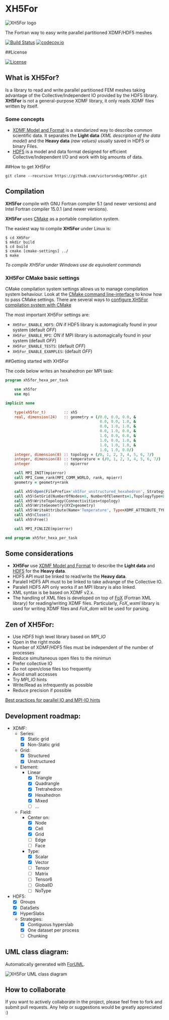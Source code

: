 # XH5For 

![XH5For logo](https://raw.github.com/victorsndvg/XH5For/tree/master/media/XH5For_logo.png?raw=true "XH5For logo") 

The Fortran way to easy write parallel partitioned XDMF/HDF5 meshes

[![Build Status](https://travis-ci.org/victorsndvg/XH5For.svg?branch=master)](https://travis-ci.org/victorsndvg/XH5For)
[![codecov.io](https://codecov.io/github/victorsndvg/XH5For/coverage.svg?branch=master)](https://codecov.io/github/victorsndvg/XH5For?branch=master)

##License

[![License](https://img.shields.io/badge/license-GNU%20LESSER%20GENERAL%20PUBLIC%20LICENSE%20v3%2C%20LGPLv3-red.svg)](http://www.gnu.org/licenses/lgpl-3.0.txt)                 

## What is XH5For?
Is a library to read and write parallel partitioned FEM meshes taking advantage of the Collective/Independent IO provided by the HDF5 library. 
**XH5For** is not a general-purpose XDMF library, it only reads XDMF files written by itself.

### Some concepts
* [XDMF Model and Format](http://www.xdmf.org/index.php/XDMF_Model_and_Format) is a standarized way to describe common scientific data. It separates the **Light data** *(XML description of the data model)* and the **Heavy data** *(raw values)* usually saved in HDF5 or binary Files.
* [HDF5](https://www.hdfgroup.org/HDF5) is a model and data format designed for efficient Collective/Independent I/O and work with big amounts of data.

##How to get XH5For

```git clone --recursive https://github.com/victorsndvg/XH5For.git ```

## Compilation

**XH5For** compile with GNU Fortran compiler 5.1 (and newer versions) and Intel Fortran compiler 15.0.1 (and newer versions).

**XH5For** uses [CMake](https://cmake.org/) as a portable compilation system. 

The easiest way to compile **XH5For** under Linux is:

```
$ cd XH5For
$ mkdir build
$ cd build
$ cmake [cmake-settings] ../
$ make
```

*To compile XH5For under Windows use de equivalent commands*

### XH5For CMake basic settings

CMake compilation system settings allows us to manage compilation system behaviour. 
Look at the [CMake command line-interface](https://cmake.org/cmake/help/v3.2/manual/cmake.1.html) to know how to pass CMake settings.
There are several ways to [configure XH5For compilation system with CMake](https://cmake.org/runningcmake/)

The most important XH5For settings are:

  * ```XH5For_ENABLE_HDF5```: *ON* if HDF5 library is automagically found in your system (default *OFF*)
  * ```XH5For_ENABLE_MPI```: *ON* if MPI library is automagically found in your system (default *OFF*)
  * ```XH5For_ENABLE_TESTS```: (default *OFF*)
  * ```XH5For_ENABLE_EXAMPLES```: (default *OFF*)

##Getting started with XH5For

The code below writes an hexahedron per MPI task:

```fortran
program xh5for_hexa_per_task

    use xh5for
    use mpi

implicit none

    type(xh5for_t)        :: xh5
    real, dimension(24)   :: geometry = (/0.0, 0.0, 0.0, &
                                          0.0, 0.0, 1.0, &
                                          0.0, 1.0, 1.0, &
                                          0.0, 1.0, 0.0, &
                                          1.0, 0.0, 0.0, &
                                          1.0, 0.0, 1.0, &
                                          1.0, 1.0, 1.0, &
                                          1.0, 1.0, 0.0/)
    integer, dimension(8) :: topology = (/0, 1, 2, 3, 4, 5, 6, 7/)
    integer, dimension(8) :: temperature = (/0, 1, 2, 3, 4, 5, 6, 7/)
    integer               :: mpierror

    call MPI_INIT(mpierror)
    call MPI_Comm_rank(MPI_COMM_WORLD, rank, mpierr)
    geometry = geometry+rank

    call xh5%Open(FilePrefix='xh5for_unstructured_hexahedron', Strategy=XDMF_STRATEGY_CONTIGUOUS_HYPERSLAB, Action=XDMF_ACTION_WRITE)
    call xh5%SetGrid(NumberOfNodes=8, NumberOfElements=1,TopologyType=XDMF_TOPOLOGY_TYPE_HEXAHEDRON, GeometryType=XDMF_GEOMETRY_TYPE_XYZ)
    call xh5%WriteTopology(Connectivities=topology)
    call xh5%WriteGeometry(XYZ=geometry)
    call xh5%WriteAttribute(Name='Temperature', Type=XDMF_ATTRIBUTE_TYPE_SCALAR ,Center=XDMF_ATTRIBUTE_CENTER_NODE , Values=temperature)
    call xh5%Close()
    call xh5%Free()

    call MPI_FINLIZE(mpierror)

end program xh5for_hexa_per_task
```

## Some considerations

  * **XH5For** use [XDMF Model and Format](http://www.xdmf.org/index.php/XDMF_Model_and_Format) to describe the **Light data** and [HDF5](https://www.hdfgroup.org/HDF5) for the **Heavy data**.
  * HDF5 API must be linked to read/write the **Heavy data**.
  * Paralell HDF5 API must to be linked to take advange of the Collective IO.
  * Paralell HDF5 API only works if an MPI library is also linked.
  * XML syntax is be based on XDMF v2.x.
  * The handling of XML files is developed on top of [FoX](https://github.com/andreww/fox) (Fortran XML library) for reading/writing XDMF files. Particularly, *FoX_wxml* library is used for writing XDMF files and *FoX_dom* will be used for parsing.

## Zen of XH5For:

  * Use *HDF5* high level library based on *MPI_IO*
  * Open in the right mode
  * Number of XDMF/HDF5 files must be independent of the number of processes
  * Reduce simultaneous open files to the minimun
  * Prefer collective IO
  * Do not open/close files too frequently
  * Avoid small accesses
  * Try *MPI_IO* hints
  * Write/Read as infrequently as possible
  * Reduce precision if possible

[Best practices for parallel IO and MPI-IO hints](http://www.idris.fr/media/docs/docu/idris/idris_patc_hints_proj.pdf)

## Development roadmap:

  * XDMF:
      * Series:
        * [x] Static grid
        * [x] Non-Static grid
      * Grid:
        * [x] Structured
        * [x] Unstructured
      * Element:
        * Linear
          * [x] Triangle
          * [x] Quadrangle
          * [x] Tretrahedron
          * [x] Hexahedron
          * [x] Mixed
          * [ ] ...
      * Field:
        * Center on: 
            * [x] Node
            * [x] Cell
            * [x] Grid
            * [ ] Edge
            * [ ] Face
        * Type:
            * [x] Scalar
            * [x] Vector
            * [ ] Tensor
            * [ ] Matrix
            * [ ] Tensor6
            * [ ] GlobalID
            * [ ] NoType
  * HDF5:
    * [x] Groups
    * [x] DataSets
    * [x] HyperSlabs
    * Strategies:
        * [x] Contiguous hyperslab
        * [x] One dataset per process
        * [ ] Chunking

## UML class diagram:
Automatically generated with [ForUML](http://research.te.psu.ac.th/aziz/foruml.htm).

![XH5For UML class diagram](https://github.com/victorsndvg/XH5For/tree/master/media/XH5For_UML.svg "XH5For UML class diagram")

## How to collaborate

If you want to actively collaborate in the project, please feel free to fork and submit pull requests.
Any help or suggestions would be greatly appreciated :)
